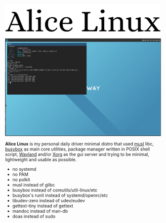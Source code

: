 ![alicelinux](files/AliceLinux.png)
![alicelinux](files/grimshot-240524-234840.png)

**Alice Linux** is my personal daily driver minimal distro that used [musl](https://musl.libc.org/) libc, [busybox](https://www.busybox.net/) as main core utilities, package manager written in POSIX shell script, [Wayland](https://wayland.freedesktop.org/) and/or [Xorg](https://www.x.org/wiki/) as the gui server and trying to be minimal, lightweight and usable as possible.

- no systemd
- no PAM
- no polkit
- musl instead of glibc
- busybox instead of coreutils/util-linux/etc
- busybox's runit instead of systemd/openrc/etc
- libudev-zero instead of udev/eudev
- gettext-tiny instead of gettext
- mandoc instead of man-db
- doas instead of sudo
